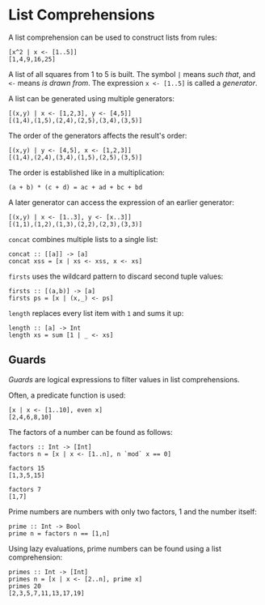 # List Comprehensions

A list comprehension can be used to construct lists from rules:

    [x^2 | x <- [1..5]]
    [1,4,9,16,25]

A list of all squares from 1 to 5 is built. The symbol `|` means _such that_,
and `<-` means _is drawn from_. The expression `x <- [1..5]` is called a
_generator_.

A list can be generated using multiple generators:

    [(x,y) | x <- [1,2,3], y <- [4,5]]
    [(1,4),(1,5),(2,4),(2,5),(3,4),(3,5)]

The order of the generators affects the result's order:

    [(x,y) | y <- [4,5], x <- [1,2,3]]
    [(1,4),(2,4),(3,4),(1,5),(2,5),(3,5)]

The order is established like in a multiplication:

    (a + b) * (c + d) = ac + ad + bc + bd

A later generator can access the expression of an earlier generator:

    [(x,y) | x <- [1..3], y <- [x..3]]
    [(1,1),(1,2),(1,3),(2,2),(2,3),(3,3)]

`concat` combines multiple lists to a single list:

    concat :: [[a]] -> [a]
    concat xss = [x | xs <- xss, x <- xs]

`firsts` uses the wildcard pattern to discard second tuple values:

    firsts :: [(a,b)] -> [a]
    firsts ps = [x | (x,_) <- ps]

`length` replaces every list item with `1` and sums it up:

    length :: [a] -> Int
    length xs = sum [1 | _ <- xs]

## Guards

_Guards_ are logical expressions to filter values in list comprehensions.

Often, a predicate function is used:

    [x | x <- [1..10], even x]
    [2,4,6,8,10]

The factors of a number can be found as follows:

    factors :: Int -> [Int]
    factors n = [x | x <- [1..n], n `mod` x == 0]

    factors 15
    [1,3,5,15]

    factors 7
    [1,7]

Prime numbers are numbers with only two factors, 1 and the number itself:

    prime :: Int -> Bool
    prime n = factors n == [1,n]

Using lazy evaluations, prime numbers can be found using a list comprehension:

    primes :: Int -> [Int]
    primes n = [x | x <- [2..n], prime x]
    primes 20
    [2,3,5,7,11,13,17,19]
